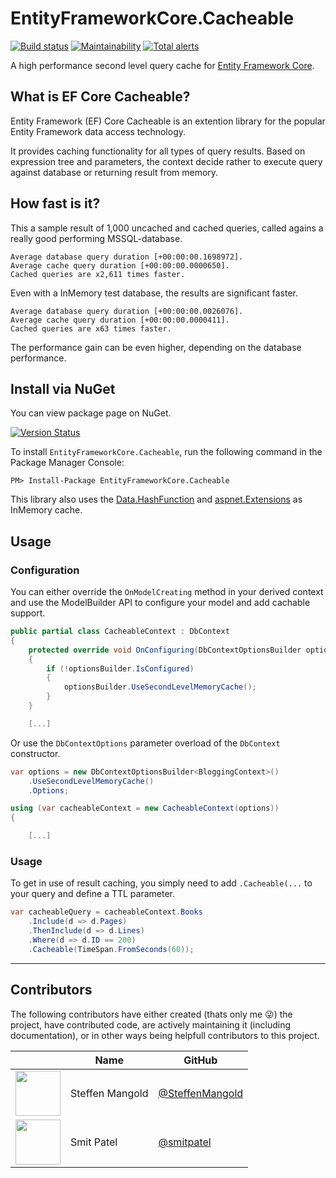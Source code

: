 ﻿# EntityFrameworkCore.Cacheable

[![Build status](https://ci.appveyor.com/api/projects/status/8h2kg4gjcv85w6wg?svg=true)](https://ci.appveyor.com/project/SteffenMangold/entityframeworkcore-cacheable)
[![Maintainability](https://api.codeclimate.com/v1/badges/541ce9c419c532bcd292/maintainability)](https://codeclimate.com/github/SteffenMangold/EntityFrameworkCore.Cacheable/maintainability)
[![Total alerts](https://img.shields.io/lgtm/alerts/g/SteffenMangold/EntityFrameworkCore.Cacheable.svg?logo=lgtm&logoWidth=18)](https://lgtm.com/projects/g/SteffenMangold/EntityFrameworkCore.Cacheable/alerts/)

A high performance second level query cache for [Entity Framework Core](https://github.com/aspnet/EntityFrameworkCore).

## What is EF Core Cacheable?

Entity Framework (EF) Core Cacheable is an extention library for the popular Entity Framework data access technology.

It provides caching functionality for all types of query results. Based on expression tree and parameters, the context decide rather to execute query against database or returning result from memory.

## How fast is it?


This a sample result of 1,000 uncached and cached queries, called agains a really good performing MSSQL-database.

```
Average database query duration [+00:00:00.1698972].
Average cache query duration [+00:00:00.0000650].
Cached queries are x2,611 times faster.
```

Even with a InMemory test database, the results are significant faster.

```
Average database query duration [+00:00:00.0026076].
Average cache query duration [+00:00:00.0000411].
Cached queries are x63 times faster.
```

The performance gain can be even higher, depending on the database performance.


Install via NuGet
-----------------

You can view package page on NuGet.

[![Version Status](https://img.shields.io/nuget/v/EntityFrameworkCore.Cacheable.svg)](https://www.nuget.org/packages/EntityFrameworkCore.Cacheable/)

To install `EntityFrameworkCore.Cacheable`, run the following command in the Package Manager Console:

```
PM> Install-Package EntityFrameworkCore.Cacheable
```


This library also uses the [Data.HashFunction](https://github.com/brandondahler/Data.HashFunction/) and [aspnet.Extensions](https://github.com/aspnet/Extensions) as InMemory cache.


## Usage


### Configuration

You can either override the `OnModelCreating` method in your derived context and use the ModelBuilder API to configure your model and add cachable support.

```csharp
public partial class CacheableContext : DbContext
{
	protected override void OnConfiguring(DbContextOptionsBuilder optionsBuilder)
	{
		if (!optionsBuilder.IsConfigured)
		{
			optionsBuilder.UseSecondLevelMemoryCache();
		}
	}

    [...]
```

Or use the `DbContextOptions` parameter overload of the `DbContext` constructor.

```csharp
var options = new DbContextOptionsBuilder<BloggingContext>()  
	.UseSecondLevelMemoryCache()
	.Options;

using (var cacheableContext = new CacheableContext(options))
{

    [...]
```

### Usage

To get in use of result caching, you simply need to add `.Cacheable(...` to your query and define a TTL parameter.


```csharp
var cacheableQuery = cacheableContext.Books
	.Include(d => d.Pages)
	.ThenInclude(d => d.Lines)
	.Where(d => d.ID == 200)
	.Cacheable(TimeSpan.FromSeconds(60));
```

-----


## Contributors

The following contributors have either created (thats only me :stuck_out_tongue_winking_eye:) the project, have contributed
code, are actively maintaining it (including documentation), or in other ways
being helpfull contributors to this project. 


|                                                                                    | Name                  | GitHub                                                  |
| :--------------------------------------------------------------------------------: | --------------------- | ------------------------------------------------------- |
| <img src="https://avatars.githubusercontent.com/u/20702171?size=72" width="72"/>   | Steffen Mangold       | [@SteffenMangold](https://github.com/SteffenMangold)    |
| <img src="https://avatars.githubusercontent.com/u/1528107?size=72" width="72"/>    | Smit Patel            | [@smitpatel](https://github.com/smitpatel)              |
